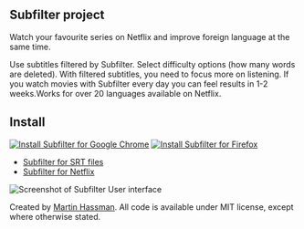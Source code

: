 ## Subfilter project

Watch your favourite series on Netflix and improve foreign language at the same time.

Use subtitles filtered by Subfilter. Select difficulty options (how many words are deleted). With filtered subtitles, you need to focus more on listening. If you watch movies with Subfilter every day you can feel results in 1-2 weeks.Works for over 20 languages available on Netflix.

## Install

<a href="https://chrome.google.com/webstore/detail/subfilter-for-netflix/knglefkdmonaaodmfkipllpnjhoaelmn"><img src="https://user-images.githubusercontent.com/59498/105509797-2e9d2100-5cce-11eb-8f9c-937d3a0c4f44.png" alt="Install Subfilter for Google Chrome" title="Install Subfilter for Firefox"></a>  <a href="https://addons.mozilla.org/cs/firefox/addon/subfilter/"><img src="https://user-images.githubusercontent.com/59498/105511058-c3ece500-5ccf-11eb-9468-d33eb49e05ab.png" alt="Install Subfilter for Firefox" title="Install Subfilter for Firefox"></a>

- [Subfilter for SRT files](https://subfilter.met.cz/convert-srt.html)
- [Subfilter for Netflix](https://github.com/met/subfilter/wiki)

![Screenshot of Subfilter User interface](https://github.com/met/subfilter/raw/master/img/subfilter-ui.png)

Created by [Martin Hassman](https://twitter.com/hassmanm). All code is available under MIT license, except where otherwise stated.
